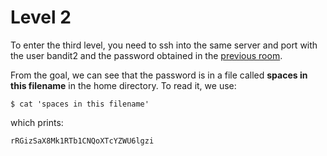 [comment]: # (Javier de Muller - 2023)

# Level 2

To enter the third level, you need to ssh into the same server and port with the user bandit2 and the password obtained
in the [previous room](lvl1.md).

From the goal, we can see that the password is in a file called **spaces in this filename** in the home directory.
To read it, we use:

    $ cat 'spaces in this filename'

which prints:

    rRGizSaX8Mk1RTb1CNQoXTcYZWU6lgzi

